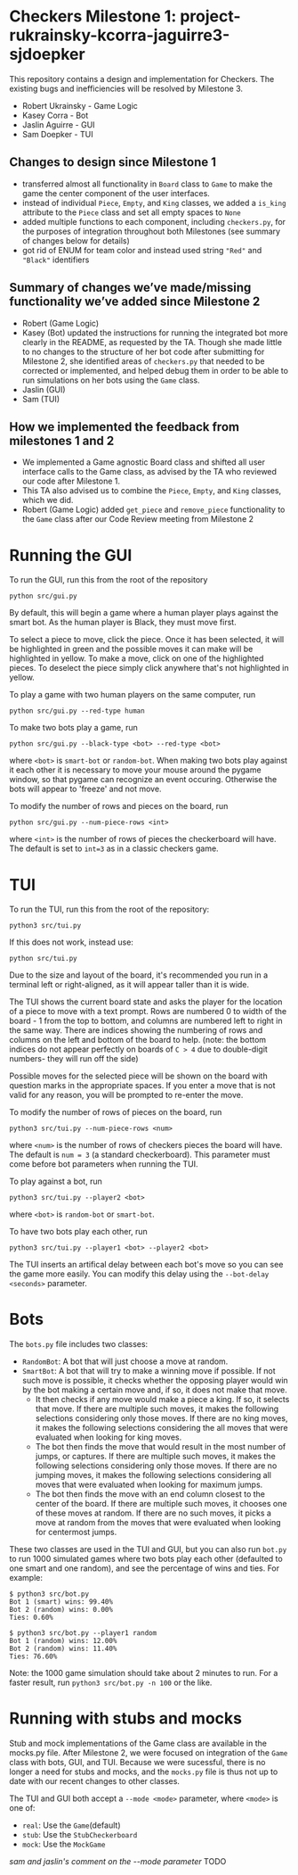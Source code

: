 # Checkers Milestone 1: project-rukrainsky-kcorra-jaguirre3-sjdoepker
This repository contains a design and implementation for Checkers. The existing bugs and inefficiencies will be resolved by Milestone 3. 

- Robert Ukrainsky - Game Logic
- Kasey Corra - Bot
- Jaslin Aguirre - GUI
- Sam Doepker - TUI

## Changes to design since Milestone 1
- transferred almost all functionality in `Board` class to `Game` to make the game the center component of the user interfaces. 
- instead of individual `Piece`, `Empty`, and `King` classes, we added a `is_king` attribute to the `Piece` class and set all empty spaces to `None`
- added multiple functions to each component, including `checkers.py`, for the purposes of integration throughout both Milestones (see summary of changes below for details)
- got rid of ENUM for team color and instead used string `"Red"` and `"Black"` identifiers 

## Summary of changes we’ve made/missing functionality we’ve added since Milestone 2
- Robert (Game Logic)
- Kasey (Bot) updated the instructions for running the integrated bot more clearly in the README, as requested by the TA. Though she made little to no changes to the structure of her bot code after submitting for Milestone 2, she identified areas of `checkers.py` that needed to be corrected or implemented, and helped debug them in order to be able to run simulations on her bots using the `Game` class. 
- Jaslin (GUI)
- Sam (TUI)


## How we implemented the feedback from milestones 1 and 2
- We implemented a Game agnostic Board class and shifted all user interface calls to the Game class, as advised by the TA who reviewed our code after Milestone 1.
- This TA also advised us to combine the `Piece`, `Empty`, and `King` classes, which we did. 
- Robert (Game Logic) added `get_piece` and `remove_piece` functionality to the `Game` class after our Code Review meeting from Milestone 2


# Running the GUI
To run the GUI, run this from the root of the repository
```
python src/gui.py
```
By default, this will begin a game where a human player plays against the smart
bot. As the human player is Black, they must move first. 

To select a piece to move, click the piece. Once it has been selected, it will be
highlighted in green and the possible moves it can make will be highlighted in
yellow. To make a move, click on one of the highlighted pieces. To deselect the
piece simply click anywhere that's not highlighted in yellow.

To play a game with two human players on the same computer, run
```
python src/gui.py --red-type human
```

To make two bots play a game, run
```
python src/gui.py --black-type <bot> --red-type <bot>
```
where ```<bot>``` is ``smart-bot`` or ``random-bot``. When making two bots play
against it each other it is necessary to move your mouse around the pygame
window, so that pygame can recognize an event occuring. Otherwise the bots
will appear to 'freeze' and not move. 

To modify the number of rows and pieces on the board, run
```
python src/gui.py --num-piece-rows <int>
```
where ``<int>`` is the number of rows of pieces the checkerboard will have. 
The default is set to ``int=3`` as in a classic checkers game.

# TUI

To run the TUI, run this from the root of the repository:
```
python3 src/tui.py
```
If this does not work, instead use:
```
python src/tui.py
```
    
Due to the size and layout of the board, it's recommended you run in a terminal
left or right-aligned, as it will appear taller than it is wide.

The TUI shows the current board state and asks the player for the location of
a piece to move with a text prompt. Rows are numbered 0 to width of the 
board - 1 from the top to bottom, and columns are numbered left to right in the
same way. There are indices showing the numbering of rows and columns on the 
left and bottom of the board to help. (note: the bottom indices do not appear
perfectly on boards of ``C > 4`` due to double-digit numbers- they will run off
the side)

Possible moves for the selected piece will be shown on the board with question
marks in the appropriate spaces. If you enter a move that is not valid for any
reason, you will be prompted to re-enter the move.

To modify the number of rows of pieces on the board, run
```
python3 src/tui.py --num-piece-rows <num>
```
where ``<num>`` is the number of rows of checkers pieces the board will have.
The default is ``num = 3`` (a standard checkerboard). This parameter must come 
before bot parameters when running the TUI.

To play against a bot, run
```
python3 src/tui.py --player2 <bot>
```
where ``<bot>`` is ``random-bot`` or ``smart-bot``.

To have two bots play each other, run
```
python3 src/tui.py --player1 <bot> --player2 <bot>
```
The TUI inserts an artifical delay between each bot's move so you can see the 
game more easily. You can modify this delay using the ``--bot-delay <seconds>``
parameter.

# Bots
The `bots.py` file includes two classes:
- `RandomBot`: A bot that will just choose a move at random. 
- `SmartBot`: A bot that will try to make a winning move if possible. If not such move is possible, it checks whether the opposing player would win by the bot making a certain move and, if so, it does not make that move. 
    - It then checks if any move would make a piece a king. If so, it selects that move. If there are multiple such moves, it makes the following selections considering only those moves. If there are no king moves, it makes the following selections considering the all moves that were evaluated when looking for king moves.
    - The bot then finds the move that would result in the most number of jumps, or captures. If there are multiple such moves, it makes the following selections considering only those moves. If there are no jumping moves, it makes the following selections considering all moves that were evaluated when looking for maximum jumps.
    - The bot then finds the move with an end column closest to the center of the board. If there are multiple such moves, it chooses one of these moves at random. If there are no such moves, it picks a move at random from the moves that were evaluated when looking for centermost jumps.

These two classes are used in the TUI and GUI, but you can also run `bot.py` to run 1000 simulated games where two bots play each other (defaulted to one smart and one random), and see the percentage of wins and ties. For example:
```
$ python3 src/bot.py
Bot 1 (smart) wins: 99.40%
Bot 2 (random) wins: 0.00%
Ties: 0.60%

$ python3 src/bot.py --player1 random
Bot 1 (random) wins: 12.00%
Bot 2 (random) wins: 11.40%
Ties: 76.60%
```
Note: the 1000 game simulation should take about 2 minutes to run. For a faster result, run `python3 src/bot.py -n 100` or the like.


# Running with stubs and mocks
Stub and mock implementations of the Game class are available in the mocks.py file. After Milestone 2, we were focused on integration of the `Game` class with bots, GUI, and TUI. Because we were sucessful, there is no longer a need for stubs and mocks, and the `mocks.py` file is thus not up to date with our recent changes to other classes. 

The TUI and GUI both accept a `--mode <mode>` parameter, where `<mode>` is one of:
- `real`: Use the `Game`(default)
- `stub`: Use the `StubCheckerboard`
- `mock`: Use the `MockGame`

*sam and jaslin's comment on the --mode parameter* TODO
